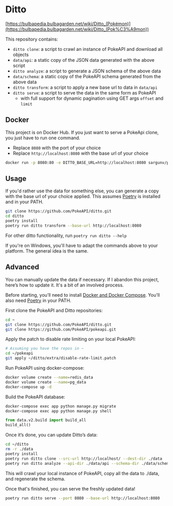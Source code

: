 # Ditto

[https://bulbapedia.bulbagarden.net/wiki/Ditto_(Pokémon)](https://bulbapedia.bulbagarden.net/wiki/Ditto_(Pok%C3%A9mon))

This repository contains:

 - `ditto clone`: a script to crawl an instance of PokeAPI and download all objects
 - `data/api`: a static copy of the JSON data generated with the above script
 - `ditto analyze`: a script to generate a JSON schema of the above data
 - `data/schema`: a static copy of the PokeAPI schema generated from the above data
 - `ditto transform`: a script to apply a new base url to data in `data/api` 
 - `ditto serve`: a script to serve the data in the same form as PokeAPI
    - with full support for dynamic pagination using GET args `offset` and `limit`

## Docker

This project is on Docker Hub. If you just want to serve a PokeApi clone, you
just have to run one command.

 - Replace `8080` with the port of your choice
 - Replace `http://localhost:8080` with the base url of your choice

``` bash
docker run -p 8080:80 -e DITTO_BASE_URL=http://localhost:8080 sargunv/pokeapi-ditto
```

## Usage

If you'd rather use the data for something else, you can generate a
copy with the base url of your choice applied. This assumes
[Poetry](https://poetry.eustace.io/) is installed and in your PATH. 

``` bash
git clone https://github.com/PokeAPI/ditto.git
cd ditto
poetry install
poetry run ditto transform --base-url http://localhost:8080
```

For other ditto functionality, run `poetry run ditto --help` 

If you're on Windows, you'll have to adapt the commands above to your platform.
The general idea is the same.

## Advanced

You can manually update the data if necessary. If I abandon this
project, here’s how to update it. It's a bit of an involved process.

Before starting, you’ll need to install [Docker and Docker
Compose](https://docs.docker.com/compose/install/). You'll
also need [Poetry](https://poetry.eustace.io/) in your PATH.

First clone the PokeAPI and Ditto repositories:

``` bash
cd ~
git clone https://github.com/PokeAPI/ditto.git
git clone https://github.com/PokeAPI/pokeapi.git
```

Apply the patch to disable rate limiting on your local PokeAPI:

``` bash
# Assuming you have the repos in ~
cd ~/pokeapi
git apply ~/ditto/extra/disable-rate-limit.patch
```

Run PokeAPI using docker-compose:

``` bash
docker volume create --name=redis_data
docker volume create --name=pg_data
docker-compose up -d
```

Build the PokeAPI database:

``` bash
docker-compose exec app python manage.py migrate
docker-compose exec app python manage.py shell
```

``` python
from data.v2.build import build_all
build_all()
```

Once it’s done, you can update Ditto’s data:

``` bash
cd ~/ditto
rm -r ./data
poetry install
poetry run ditto clone --src-url http://localhost/ --dest-dir ./data
poetry run ditto analyze --api-dir ./data/api --schema-dir ./data/schema
```

This will crawl your local instance of PokeAPI, copy all the data to
./data, and regenerate the schema.

Once that's finished, you can serve the freshly updated data!

``` bash
poetry run ditto serve --port 8080 --base-url http://localhost:8080
```